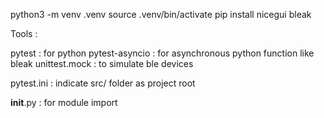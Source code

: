 python3 -m venv .venv
source .venv/bin/activate
pip install nicegui bleak

Tools : 

pytest : for python
pytest-asyncio : for asynchronous python function like bleak
unittest.mock : to simulate ble devices

pytest.ini : indicate src/ folder as project root

__init__.py : for module import